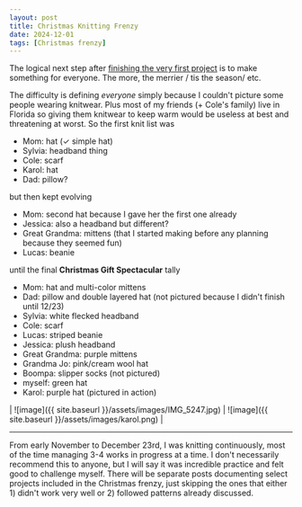 ```yaml
---
layout: post
title: Christmas Knitting Frenzy
date: 2024-12-01
tags: [Christmas frenzy]
---
```



The logical next step after [finishing the very first project](https://smlower.github.io/knitting.archive/2024/10/12/FirstHat/) is to make something for everyone. The more, the merrier / tis the season/ etc. 


The difficulty is defining *everyone* simply because I couldn't picture some people wearing knitwear. Plus most of my friends (+ Cole's family) live in Florida so giving them knitwear to keep warm would be useless at best and threatening at worst. So the first knit list was

- Mom: hat (<span>&#10003;</span> simple hat)
- Sylvia: headband thing
- Cole: scarf
- Karol: hat
- Dad: pillow?

but then kept evolving

- Mom: second hat because I gave her the first one already
- Jessica: also a headband but different?
- Great Grandma: mittens (that I started making before any planning because they seemed fun)
- Lucas: beanie


until the final **Christmas Gift Spectacular** tally

- Mom: hat and multi-color mittens
- Dad: pillow and double layered hat (not pictured because I didn't finish until 12/23)
- Sylvia: white flecked headband
- Cole: scarf
- Lucas: striped beanie
- Jessica: plush headband
- Great Grandma: purple mittens
- Grandma Jo: pink/cream wool hat
- Boompa: slipper socks (not pictured)
- myself: green hat
- Karol: purple hat (pictured in action)


| ![image]({{ site.baseurl }}/assets/images/IMG_5247.jpg) | ![image]({{ site.baseurl }}/assets/images/karol.png) |

---

From early November to December 23rd, I was knitting continuously, most of the time managing 3-4 works in progress at a time. I don't necessarily recommend this to anyone, but I will say it was incredible practice and felt good to challenge myself. There will be separate posts documenting select projects included in the Christmas frenzy, just skipping the ones that either  1) didn't work very well or 2) followed patterns already discussed. 



